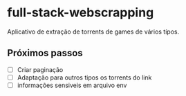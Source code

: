 # full-stack-webscrapping

Aplicativo de extração de torrents de games de vários típos.

## Próximos passos

- [ ] Criar paginação
- [ ] Adaptação para outros tipos os torrents do link
- [ ] informações sensiveis em arquivo env